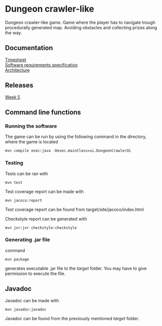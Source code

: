 # Dungeon crawler-like 

Dungeon crawler-like game. Game where the player has to navigate trough procedurally generated map. Avoiding obstacles and collecting prizes along the way.

## Documentation 
[Timesheet](https://github.com/uberballo/ot-harjoitustyo/blob/master/documentation/timesheet.md)  
[Software requirements specification](https://github.com/uberballo/ot-harjoitustyo/blob/master/documentation/SoftwareRequirementsSpecifications.md)  
[Architecture](https://github.com/uberballo/ot-harjoitustyo/blob/master/documentation/Architecture.md)

## Releases
[Week 5](https://github.com/uberballo/ot-harjoitustyo/releases/tag/viikko5)  

## Command line functions
### Running the software
The game can be run by using the following command in the directory, where the game is located
```
mvn compile exec:java -Dexec.mainClass=ui.DungeonCrawlerUi
```

### Testing

Tests can be ran with 

```
mvn test
```

Test coverage report can be made with

```
mvn jacoco:report
```
Test coverage report can be found from target/site/jacoco/index.html  

Checkstyle report can be generated with

```
mvn jxr:jxr checkstyle:checkstyle
```

### Generating .jar file

command
```
mvn package
```
generates executable .jar file to the _target_ folder. You may have to give permission to execute the file.

## Javadoc  
Javadoc can be made with 
```
mvn javadoc:javadoc
```
Javadoc can be found from the previously mentioned _target_ folder.
